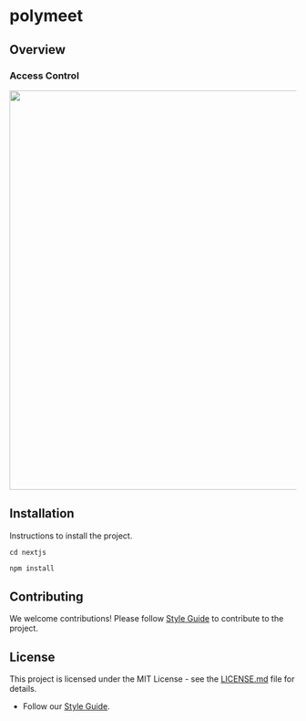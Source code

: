 # polymeet

## Overview

### Access Control
<img src="https://github.com/sanjanachecker/polymeet/assets/42549561/baf48168-dd47-4b5f-b933-b049230a6f28" width="700" />

## Installation

Instructions to install the project.

```
cd nextjs
```

```bash
npm install
```


## Contributing

We welcome contributions! Please follow [Style Guide](./CONTRIBUTING.md) to contribute to the project.

## License

This project is licensed under the MIT License - see the [LICENSE.md](LICENSE.md) file for details.


- Follow our [Style Guide](./STYLE_GUIDE.md).